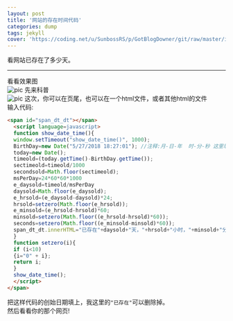 ```yaml
---
layout: post
title: '网站的存在时间代码'
categories: dump
tags: jekyll
cover: 'https://coding.net/u/SunbossRS/p/GotBlogDowner/git/raw/master/img/WebsiteShow/03.png'
---
```


看网站已存在了多少天。

---

看看效果图  
![pic](https://coding.net/u/SunbossRS/p/GotBlogDowner/git/raw/master/img/WebsiteShow/03.png)
先来科普  
![pic](https://coding.net/u/SunbossRS/p/GotBlogDowner/git/raw/master/img/WebsiteShow/04.png)
这次，你可以在页尾，也可以在一个html文件，或者其他html的文件  
输入代码:
```html
<span id="span_dt_dt"></span>
  <script language=javascript>
  function show_date_time(){
  window.setTimeout("show_date_time()", 1000);
  BirthDay=new Date("5/27/2018 18:27:01"); //注释:月-日-年  时-分-秒 这里填上网站的创始日期
  today=new Date();
  timeold=(today.getTime()-BirthDay.getTime());
  sectimeold=timeold/1000
  secondsold=Math.floor(sectimeold);
  msPerDay=24*60*60*1000
  e_daysold=timeold/msPerDay
  daysold=Math.floor(e_daysold);
  e_hrsold=(e_daysold-daysold)*24;
  hrsold=setzero(Math.floor(e_hrsold));
  e_minsold=(e_hrsold-hrsold)*60;
  minsold=setzero(Math.floor((e_hrsold-hrsold)*60));
  seconds=setzero(Math.floor((e_minsold-minsold)*60));
  span_dt_dt.innerHTML="已存在"+daysold+"天，"+hrsold+"小时，"+minsold+"分钟，"+seconds+"秒。";
  }
  function setzero(i){
  if (i<10)
  {i="0" + i};
  return i;
  }
  show_date_time();
  </script>
</span>
```
把这样代码的创始日期填上，我这里的`"已存在"`可以删除掉。  
然后看看你的那个网页!
